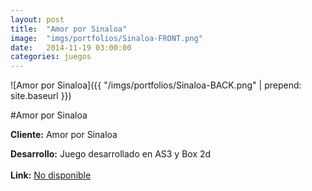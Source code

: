 ```yaml
---
layout:	post
title:	"Amor por Sinaloa"
image:	"imgs/portfolios/Sinaloa-FRONT.png"
date:   2014-11-19 03:00:00
categories: juegos
---
```

![Amor por Sinaloa]({{ "/imgs/portfolios/Sinaloa-BACK.png" | prepend: site.baseurl }})

#Amor por Sinaloa

**Cliente:** Amor por Sinaloa

**Desarrollo:** Juego desarrollado en AS3 y Box 2d
<br><br>
**Link:**
<a class="link" href="" target="blank"> No disponible</a>